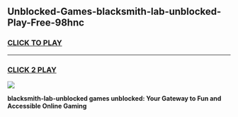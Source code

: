 
## Unblocked-Games-blacksmith-lab-unblocked-Play-Free-98hnc
<h3>
<a href="https://premium76.site?title=blacksmith-lab-unblocked&ref=23A">CLICK TO PLAY</a></h3>
<hr>

<h3>
<a href="https://premium76.site?title=blacksmith-lab-unblocked&ref=23A">CLICK 2 PLAY</a>
  
</h3>

<a href="https://premium76.site?title=blacksmith-lab-unblocked&ref=23A"><img src="https://clearcache.store/games.png"></a>


**blacksmith-lab-unblocked games unblocked: Your Gateway to Fun and Accessible Online Gaming**
